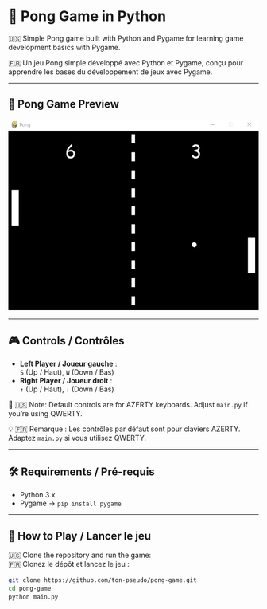 # 🏓 Pong Game in Python

🇺🇸 Simple Pong game built with Python and Pygame for learning game development basics with Pygame.

🇫🇷 Un jeu Pong simple développé avec Python et Pygame, conçu pour apprendre les bases du développement de jeux avec Pygame.

---

## 📸 Pong Game Preview

<img src="./assets/preview/pong-preview.jpg" width="525" height="auto" alt="Calculator Preview">

---

## 🎮 Controls / Contrôles

-   **Left Player / Joueur gauche** :  
    `S` (Up / Haut), `W` (Down / Bas)
-   **Right Player / Joueur droit** :  
    `↑` (Up / Haut), `↓` (Down / Bas)

🧠 🇺🇸 Note: Default controls are for AZERTY keyboards. Adjust `main.py` if you’re using QWERTY.

💡 🇫🇷 Remarque : Les contrôles par défaut sont pour claviers AZERTY. Adaptez `main.py` si vous utilisez QWERTY.

---

## 🛠 Requirements / Pré-requis

-   Python 3.x
-   Pygame → `pip install pygame`

---

## 🚀 How to Play / Lancer le jeu

🇺🇸 Clone the repository and run the game:  
🇫🇷 Clonez le dépôt et lancez le jeu :

```bash
git clone https://github.com/ton-pseudo/pong-game.git
cd pong-game
python main.py
```
